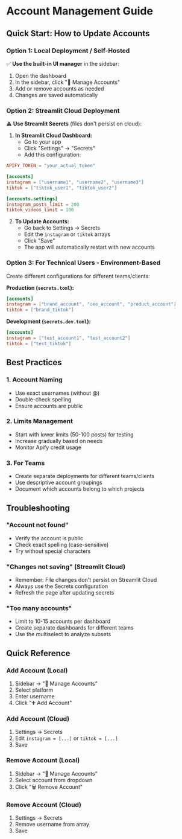 # Account Management Guide

## Quick Start: How to Update Accounts

### Option 1: Local Deployment / Self-Hosted
✅ **Use the built-in UI manager** in the sidebar:
1. Open the dashboard
2. In the sidebar, click "📝 Manage Accounts"
3. Add or remove accounts as needed
4. Changes are saved automatically

### Option 2: Streamlit Cloud Deployment
⚠️ **Use Streamlit Secrets** (files don't persist on cloud):

1. **In Streamlit Cloud Dashboard:**
   - Go to your app
   - Click "Settings" → "Secrets"
   - Add this configuration:

```toml
APIFY_TOKEN = "your_actual_token"

[accounts]
instagram = ["username1", "username2", "username3"]
tiktok = ["tiktok_user1", "tiktok_user2"]

[accounts.settings]
instagram_posts_limit = 200
tiktok_videos_limit = 100
```

2. **To Update Accounts:**
   - Go back to Settings → Secrets
   - Edit the `instagram` or `tiktok` arrays
   - Click "Save"
   - The app will automatically restart with new accounts

### Option 3: For Technical Users - Environment-Based

Create different configurations for different teams/clients:

**Production (`secrets.toml`):**
```toml
[accounts]
instagram = ["brand_account", "ceo_account", "product_account"]
tiktok = ["brand_tiktok"]
```

**Development (`secrets.dev.toml`):**
```toml
[accounts]
instagram = ["test_account1", "test_account2"]
tiktok = ["test_tiktok"]
```

## Best Practices

### 1. Account Naming
- Use exact usernames (without @)
- Double-check spelling
- Ensure accounts are public

### 2. Limits Management
- Start with lower limits (50-100 posts) for testing
- Increase gradually based on needs
- Monitor Apify credit usage

### 3. For Teams
- Create separate deployments for different teams/clients
- Use descriptive account groupings
- Document which accounts belong to which projects

## Troubleshooting

### "Account not found"
- Verify the account is public
- Check exact spelling (case-sensitive)
- Try without special characters

### "Changes not saving" (Streamlit Cloud)
- Remember: File changes don't persist on Streamlit Cloud
- Always use the Secrets configuration
- Refresh the page after updating secrets

### "Too many accounts"
- Limit to 10-15 accounts per dashboard
- Create separate dashboards for different teams
- Use the multiselect to analyze subsets

## Quick Reference

### Add Account (Local)
1. Sidebar → "📝 Manage Accounts"
2. Select platform
3. Enter username
4. Click "➕ Add Account"

### Add Account (Cloud)
1. Settings → Secrets
2. Edit `instagram = [...]` or `tiktok = [...]`
3. Save

### Remove Account (Local)
1. Sidebar → "📝 Manage Accounts"
2. Select account from dropdown
3. Click "🗑️ Remove Account"

### Remove Account (Cloud)
1. Settings → Secrets
2. Remove username from array
3. Save
